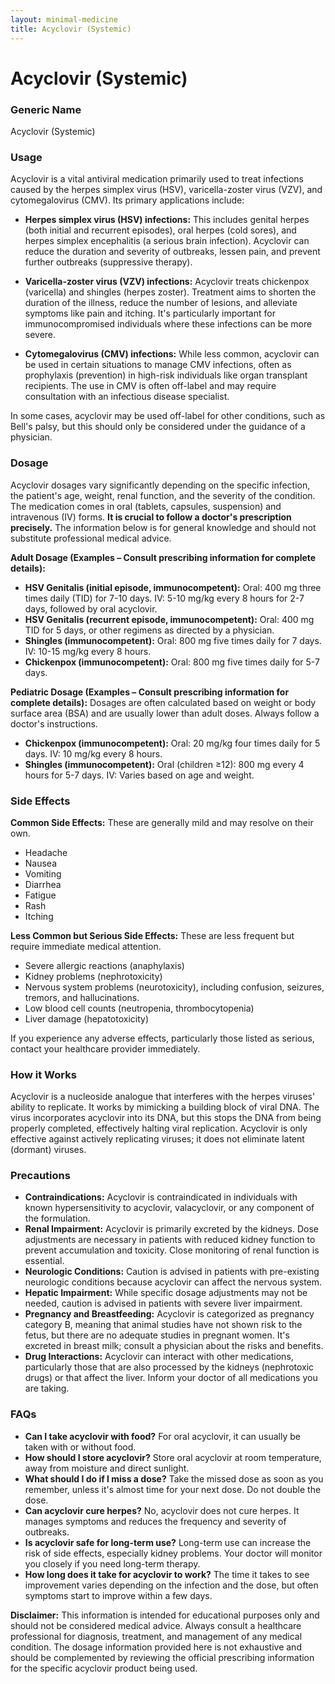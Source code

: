 ```yaml
---
layout: minimal-medicine
title: Acyclovir (Systemic)
---
```


# Acyclovir (Systemic)
### Generic Name
Acyclovir (Systemic)

### Usage

Acyclovir is a vital antiviral medication primarily used to treat infections caused by the herpes simplex virus (HSV), varicella-zoster virus (VZV), and cytomegalovirus (CMV).  Its primary applications include:

* **Herpes simplex virus (HSV) infections:** This includes genital herpes (both initial and recurrent episodes), oral herpes (cold sores), and herpes simplex encephalitis (a serious brain infection). Acyclovir can reduce the duration and severity of outbreaks, lessen pain, and prevent further outbreaks (suppressive therapy).

* **Varicella-zoster virus (VZV) infections:**  Acyclovir treats chickenpox (varicella) and shingles (herpes zoster).  Treatment aims to shorten the duration of the illness, reduce the number of lesions, and alleviate symptoms like pain and itching.  It's particularly important for immunocompromised individuals where these infections can be more severe.

* **Cytomegalovirus (CMV) infections:** While less common, acyclovir can be used in certain situations to manage CMV infections, often as prophylaxis (prevention) in high-risk individuals like organ transplant recipients.  The use in CMV is often off-label and may require consultation with an infectious disease specialist.

In some cases, acyclovir may be used off-label for other conditions, such as Bell's palsy, but this should only be considered under the guidance of a physician.


### Dosage

Acyclovir dosages vary significantly depending on the specific infection, the patient's age, weight, renal function, and the severity of the condition.  The medication comes in oral (tablets, capsules, suspension) and intravenous (IV) forms.  **It is crucial to follow a doctor's prescription precisely.**  The information below is for general knowledge and should not substitute professional medical advice.

**Adult Dosage (Examples – Consult prescribing information for complete details):**

* **HSV Genitalis (initial episode, immunocompetent):** Oral: 400 mg three times daily (TID) for 7-10 days.  IV: 5-10 mg/kg every 8 hours for 2-7 days, followed by oral acyclovir.
* **HSV Genitalis (recurrent episode, immunocompetent):** Oral: 400 mg TID for 5 days, or other regimens as directed by a physician.
* **Shingles (immunocompetent):** Oral: 800 mg five times daily for 7 days. IV: 10-15 mg/kg every 8 hours.
* **Chickenpox (immunocompetent):** Oral: 800 mg five times daily for 5-7 days.

**Pediatric Dosage (Examples – Consult prescribing information for complete details):**  Dosages are often calculated based on weight or body surface area (BSA) and are usually lower than adult doses.  Always follow a doctor's instructions.

* **Chickenpox (immunocompetent):** Oral: 20 mg/kg four times daily for 5 days. IV: 10 mg/kg every 8 hours.
* **Shingles (immunocompetent):** Oral (children ≥12): 800 mg every 4 hours for 5-7 days. IV: Varies based on age and weight.


### Side Effects

**Common Side Effects:**  These are generally mild and may resolve on their own.

* Headache
* Nausea
* Vomiting
* Diarrhea
* Fatigue
* Rash
* Itching

**Less Common but Serious Side Effects:**  These are less frequent but require immediate medical attention.

* Severe allergic reactions (anaphylaxis)
* Kidney problems (nephrotoxicity)
* Nervous system problems (neurotoxicity), including confusion, seizures, tremors, and hallucinations.
* Low blood cell counts (neutropenia, thrombocytopenia)
* Liver damage (hepatotoxicity)

If you experience any adverse effects, particularly those listed as serious, contact your healthcare provider immediately.


### How it Works

Acyclovir is a nucleoside analogue that interferes with the herpes viruses' ability to replicate.  It works by mimicking a building block of viral DNA.  The virus incorporates acyclovir into its DNA, but this stops the DNA from being properly completed, effectively halting viral replication.  Acyclovir is only effective against actively replicating viruses; it does not eliminate latent (dormant) viruses.


### Precautions

* **Contraindications:**  Acyclovir is contraindicated in individuals with known hypersensitivity to acyclovir, valacyclovir, or any component of the formulation.
* **Renal Impairment:**  Acyclovir is primarily excreted by the kidneys.  Dose adjustments are necessary in patients with reduced kidney function to prevent accumulation and toxicity.  Close monitoring of renal function is essential.
* **Neurologic Conditions:**  Caution is advised in patients with pre-existing neurologic conditions because acyclovir can affect the nervous system.
* **Hepatic Impairment:**  While specific dosage adjustments may not be needed, caution is advised in patients with severe liver impairment.
* **Pregnancy and Breastfeeding:** Acyclovir is categorized as pregnancy category B, meaning that animal studies have not shown risk to the fetus, but there are no adequate studies in pregnant women.  It's excreted in breast milk; consult a physician about the risks and benefits.
* **Drug Interactions:** Acyclovir can interact with other medications, particularly those that are also processed by the kidneys (nephrotoxic drugs) or that affect the liver.  Inform your doctor of all medications you are taking.


### FAQs

* **Can I take acyclovir with food?**  For oral acyclovir, it can usually be taken with or without food.
* **How should I store acyclovir?** Store oral acyclovir at room temperature, away from moisture and direct sunlight.
* **What should I do if I miss a dose?** Take the missed dose as soon as you remember, unless it's almost time for your next dose. Do not double the dose.
* **Can acyclovir cure herpes?**  No, acyclovir does not cure herpes. It manages symptoms and reduces the frequency and severity of outbreaks.
* **Is acyclovir safe for long-term use?**  Long-term use can increase the risk of side effects, especially kidney problems.  Your doctor will monitor you closely if you need long-term therapy.
* **How long does it take for acyclovir to work?**  The time it takes to see improvement varies depending on the infection and the dose, but often symptoms start to improve within a few days.


**Disclaimer:**  This information is intended for educational purposes only and should not be considered medical advice.  Always consult a healthcare professional for diagnosis, treatment, and management of any medical condition.  The dosage information provided here is not exhaustive and should be complemented by reviewing the official prescribing information for the specific acyclovir product being used.
